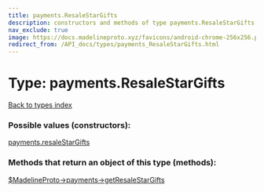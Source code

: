 ```yaml
---
title: payments.ResaleStarGifts
description: constructors and methods of type payments.ResaleStarGifts
nav_exclude: true
image: https://docs.madelineproto.xyz/favicons/android-chrome-256x256.png
redirect_from: /API_docs/types/payments_ResaleStarGifts.html
---
```

# Type: payments.ResaleStarGifts
[Back to types index](index.html)



### Possible values (constructors):

[payments.resaleStarGifts](/API_docs/constructors/payments.resaleStarGifts.html)  



### Methods that return an object of this type (methods):

[$MadelineProto->payments->getResaleStarGifts](/API_docs/methods/payments.getResaleStarGifts.html)  



